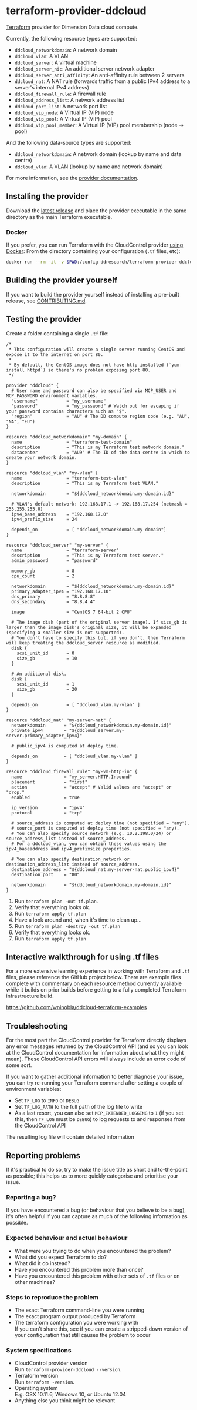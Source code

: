 # terraform-provider-ddcloud

[Terraform](https://terraform.io/) provider for Dimension Data cloud compute.

Currently, the following resource types are supported:

* `ddcloud_networkdomain`: A network domain
* `ddcloud_vlan`: A VLAN
* `ddcloud_server`: A virtual machine
* `ddcloud_server_nic`: An additional server network adapter
* `ddcloud_server_anti_affinity`: An anti-affinity rule between 2 servers
* `ddcloud_nat`: A NAT rule (forwards traffic from a public IPv4 address to a server's internal IPv4 address)
* `ddcloud_firewall_rule`: A firewall rule
* `ddcloud_address_list`: A network address list
* `ddcloud_port_list`: A network port list
* `ddcloud_vip_node`: A Virtual IP (VIP) node
* `ddcloud_vip_pool`: A Virtual IP (VIP) pool
* `ddcloud_vip_pool_member`: A Virtual IP (VIP) pool membership (node -> pool)

And the following data-source types are supported:

* `ddcloud_networkdomain`: A network domain (lookup by name and data centre)
* `ddcloud_vlan`: A VLAN (lookup by name and network domain)

For more information, see the [provider documentation](docs/).

## Installing the provider

Download the [latest release](https://github.com/DimensionDataResearch/dd-cloud-compute-terraform/releases/latest) and place the provider executable in the same directory as the main Terraform executable.

### Docker

If you prefer, you can run Terraform with the CloudControl provider [using Docker](https://hub.docker.com/r/ddresearch/terraform-provider-ddcloud/):
From the directory containing your configuration (`.tf` files, etc):

```bash
docker run --rm -it -v $PWD:/config ddresearch/terraform-provider-ddcloud /bin/terraform plan
```

## Building the provider yourself

If you want to build the provider yourself instead of installing a pre-built release, see [CONTRIBUTING.md](CONTRIBUTING.md).

## Testing the provider

Create a folder containing a single `.tf` file:

```hcl
/*
 * This configuration will create a single server running CentOS and expose it to the internet on port 80.
 *
 * By default, the CentOS image does not have http installed (`yum install httpd`) so there's no problem exposing port 80.
 */

provider "ddcloud" {
  # User name and password can also be specified via MCP_USER and MCP_PASSWORD environment variables.
  "username"           = "my_username"
  "password"           = "my_password" # Watch out for escaping if your password contains characters such as "$".
  "region"             = "AU" # The DD compute region code (e.g. "AU", "NA", "EU")
}

resource "ddcloud_networkdomain" "my-domain" {
  name                 = "terraform-test-domain"
  description          = "This is my Terraform test network domain."
  datacenter           = "AU9" # The ID of the data centre in which to create your network domain.
}

resource "ddcloud_vlan" "my-vlan" {
  name                 = "terraform-test-vlan"
  description          = "This is my Terraform test VLAN."

  networkdomain        = "${ddcloud_networkdomain.my-domain.id}"

  # VLAN's default network: 192.168.17.1 -> 192.168.17.254 (netmask = 255.255.255.0)
  ipv4_base_address    = "192.168.17.0"
  ipv4_prefix_size     = 24

  depends_on           = [ "ddcloud_networkdomain.my-domain"]
}

resource "ddcloud_server" "my-server" {
  name                 = "terraform-server"
  description          = "This is my Terraform test server."
  admin_password       = "password"

  memory_gb            = 8
  cpu_count            = 2

  networkdomain        = "${ddcloud_networkdomain.my-domain.id}"
  primary_adapter_ipv4 = "192.168.17.10"
  dns_primary          = "8.8.8.8"
  dns_secondary        = "8.8.4.4"

  image                = "CentOS 7 64-bit 2 CPU"

  # The image disk (part of the original server image). If size_gb is larger than the image disk's original size, it will be expanded (specifying a smaller size is not supported).
  # You don't have to specify this but, if you don't, then Terraform will keep treating the ddcloud_server resource as modified.
  disk {
    scsi_unit_id       = 0
    size_gb            = 10
  }

  # An additional disk.
  disk {
    scsi_unit_id       = 1
    size_gb            = 20
  }

  depends_on           = [ "ddcloud_vlan.my-vlan" ]
}

resource "ddcloud_nat" "my-server-nat" {
  networkdomain       = "${ddcloud_networkdomain.my-domain.id}"
  private_ipv4        = "${ddcloud_server.my-server.primary_adapter_ipv4}"

  # public_ipv4 is computed at deploy time.

  depends_on          = [ "ddcloud_vlan.my-vlan" ]
}

resource "ddcloud_firewall_rule" "my-vm-http-in" {
  name                = "my_server.HTTP.Inbound"
  placement           = "first"
  action              = "accept" # Valid values are "accept" or "drop."
  enabled             = true

  ip_version          = "ipv4"
  protocol            = "tcp"

  # source_address is computed at deploy time (not specified = "any").
  # source_port is computed at deploy time (not specified = "any).
  # You can also specify source_network (e.g. 10.2.198.0/24) or source_address_list instead of source_address.
  # For a ddcloud_vlan, you can obtain these values using the ipv4_baseaddress and ipv4_prefixsize properties.

  # You can also specify destination_network or destination_address_list instead of source_address.
  destination_address = "${ddcloud_nat.my-server-nat.public_ipv4}"
  destination_port    = "80"

  networkdomain       = "${ddcloud_networkdomain.my-domain.id}"
}
```

1. Run `terraform plan -out tf.plan`.
2. Verify that everything looks ok.
3. Run `terraform apply tf.plan`
4. Have a look around and, when it's time to clean up...
5. Run `terraform plan -destroy -out tf.plan`
6. Verify that everything looks ok.
7. Run `terraform apply tf.plan`

## Interactive walkthrough for using .tf files

For a more extensive learning experience in working with Terraform and `.tf` files, please reference the GitHub project below.  There are example files complete with commentary on each resource method currently available while it builds on prior builds before getting to a fully completed Terraform infrastructure build.

https://github.com/wninobla/ddcloud-terraform-examples

## Troubleshooting

For the most part the CloudControl provider for Terraform directly displays any error messages returned by the CloudControl API (and so you can look at the CloudControl documentation for information about what they might mean). These CloudControl API errors will always include an error code of some sort.

If you want to gather additional information to better diagnose your issue, you can try re-running your Terraform command after setting a couple of environment variables:
  * Set `TF_LOG` to `INFO` or `DEBUG`
  * Set `TF_LOG_PATH` to the full path of the log file to write
  * As a last resort, you can also set `MCP_EXTENDED_LOGGING` to `1` (if you set this, then `TF_LOG` must be `DEBUG`) to log requests to and responses from the CloudControl API

The resulting log file will contain detailed information

## Reporting problems

If it's practical to do so, try to make the issue title as short and to-the-point as possible; this helps us to more quickly categorise and prioritise your issue.

### Reporting a bug?

If you have encountered a bug (or behaviour that you believe to be a bug), it's often helpful if you can capture as much of the following information as possible.

### Expected behaviour and actual behaviour

* What were you trying to do when you encountered the problem?
* What did you expect Terraform to do?
* What did it do instead?
* Have you encountered this problem more than once?
* Have you encountered this problem with other sets of `.tf` files or on other machines?

### Steps to reproduce the problem

* The exact Terraform command-line you were running
* The exact program output produced by Terraform
* The terraform configuration you were working with  
If you can't share this, see if you can create a stripped-down version of your configuration that still causes the problem to occur

### System specifications

* CloudControl provider version  
Run `terraform-provider-ddcloud --version`.
* Terraform version  
Run `terraform -version`.
* Operating system  
E.g. OSX 10.11.6, Windows 10, or Ubuntu 12.04
* Anything else you think might be relevant
